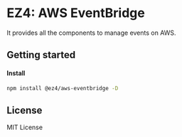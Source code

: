 # EZ4: AWS EventBridge

It provides all the components to manage events on AWS.

## Getting started

#### Install

```sh
npm install @ez4/aws-eventbridge -D
```

## License

MIT License
